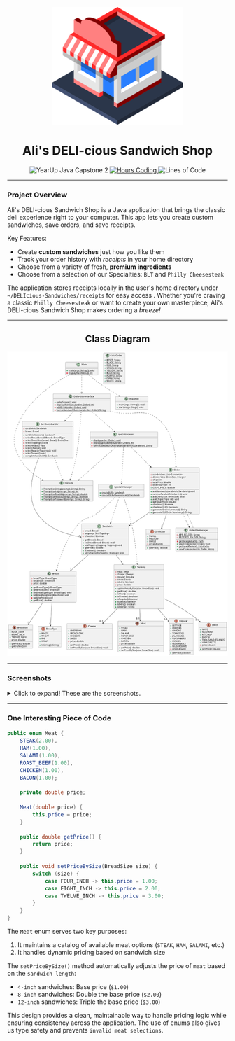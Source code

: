 <p align="center">
  <img src="src/main/resources/images/HomeScreen/icon.png" alt="Logo" width="300"/>
</p>

<h1 align="center">Ali's DELI-cious Sandwich Shop</h1>

<p align="center">
    <img src="https://img.shields.io/badge/YearUp%20Java%20Capstone%202-blueviolet?style=for-the-badge" alt="YearUp Java Capstone 2" />
    <a href="https://wakatime.com/badge/user/018d6ba0-92b9-4fd1-bdc3-7c0f7b3f179c/project/9176fe18-3ce2-484b-9f1f-4a985df90478">
        <img src="https://wakatime.com/badge/user/018d6ba0-92b9-4fd1-bdc3-7c0f7b3f179c/project/9176fe18-3ce2-484b-9f1f-4a985df90478.svg?style=for-the-badge" alt="Hours Coding" />
    </a>
    <img src="https://img.shields.io/badge/lines_of_code-3k-brightgreen?style=for-the-badge" alt="Lines of Code" />
</p>


---

### Project Overview

Ali's DELI-cious Sandwich Shop is a Java application that brings the classic deli experience right to your computer. This app lets you create custom sandwiches, save orders, and save receipts.

Key Features:
- Create **custom sandwiches** just how you like them
- Track your order history with *receipts* in your home directory
- Choose from a variety of fresh, **premium ingredients**
- Choose from a selection of our Specialties: `BLT` and `Philly Cheesesteak`

The application stores receipts locally in the user's home directory under `~/DELIcious-Sandwiches/receipts` for easy access . Whether you're craving a classic `Philly Cheesesteak` or want to create your own masterpiece, Ali's DELI-cious Sandwich Shop makes ordering a *breeze!*




---

<h2 align="center">Class Diagram</h2>
<p align="center">
    <img src="src/main/resources/diagram3.svg" alt="Class Diagram" width="700"/>
</p>

---

### Screenshots

<details>
<summary>Click to expand! These are the screenshots.</summary>

![Build Your Sandwich Screen](src/main/resources/images/Screenshots/SandwichBuild.png)

*Build Your Sandwich Screen - Create your perfect sandwich by selecting `bread`, `size`, and `toppings`. 🥪*


![Cheese Selection Screen](src/main/resources/images/Screenshots/CheeseSelection.png)

*Cheese Selection Screen - Choose from our premium `cheese` options! 🧀*


![Topping Categories Screen](src/main/resources/images/Screenshots/ToppingCategories.png)

*Topping Categories Screen - Browse through our organized selection of `meats`, `cheeses`, `veggies`, and `sauces`! 🥬*


![Order Summary Screen](src/main/resources/images/Screenshots/OrderSummary.png)

*Order Summary Screen - Review your sandwich and add `drinks` or `chips` to complete your meal! 🥤*

</details>

---

### One Interesting Piece of Code

```Java
public enum Meat {
    STEAK(2.00),
    HAM(1.00),
    SALAMI(1.00),
    ROAST_BEEF(1.00),
    CHICKEN(1.00),
    BACON(1.00);

    private double price;

    Meat(double price) {
        this.price = price;
    }

    public double getPrice() {
        return price;
    }

    public void setPriceBySize(BreadSize size) {
        switch (size) {
            case FOUR_INCH -> this.price = 1.00;
            case EIGHT_INCH -> this.price = 2.00;
            case TWELVE_INCH -> this.price = 3.00;
        }
    }
}
```

The `Meat` enum serves two key purposes:

1. It maintains a catalog of available meat options (`STEAK`, `HAM`, `SALAMI`, etc.)
2. It handles dynamic pricing based on sandwich size

The `setPriceBySize()` method automatically adjusts the price of `meat` based on the `sandwich length`:
- `4-inch` sandwiches: Base price (`$1.00`)
- `8-inch` sandwiches: Double the base price (`$2.00`)
- `12-inch` sandwiches: Triple the base price (`$3.00`)

This design provides a clean, maintainable way to handle pricing logic while ensuring consistency across the application. The use of enums also gives us type safety and prevents `invalid meat selections`.


